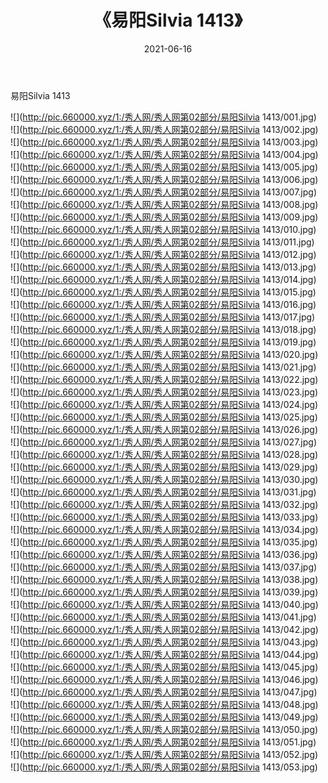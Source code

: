 ﻿---
layout: post
title:  《易阳Silvia 1413》
date:   2021-06-16
img: http://pic.660000.xyz/1:/秀人网/秀人网第02部分/易阳Silvia 1413/000.jpg
categories: [美女, 清纯, 唯美]
---

易阳Silvia 1413

  ![](http://pic.660000.xyz/1:/秀人网/秀人网第02部分/易阳Silvia 1413/001.jpg) <br> ![](http://pic.660000.xyz/1:/秀人网/秀人网第02部分/易阳Silvia 1413/002.jpg) <br> ![](http://pic.660000.xyz/1:/秀人网/秀人网第02部分/易阳Silvia 1413/003.jpg) <br> ![](http://pic.660000.xyz/1:/秀人网/秀人网第02部分/易阳Silvia 1413/004.jpg) <br> ![](http://pic.660000.xyz/1:/秀人网/秀人网第02部分/易阳Silvia 1413/005.jpg) <br> ![](http://pic.660000.xyz/1:/秀人网/秀人网第02部分/易阳Silvia 1413/006.jpg) <br> ![](http://pic.660000.xyz/1:/秀人网/秀人网第02部分/易阳Silvia 1413/007.jpg) <br> ![](http://pic.660000.xyz/1:/秀人网/秀人网第02部分/易阳Silvia 1413/008.jpg) <br> ![](http://pic.660000.xyz/1:/秀人网/秀人网第02部分/易阳Silvia 1413/009.jpg) <br> ![](http://pic.660000.xyz/1:/秀人网/秀人网第02部分/易阳Silvia 1413/010.jpg) <br> ![](http://pic.660000.xyz/1:/秀人网/秀人网第02部分/易阳Silvia 1413/011.jpg) <br> ![](http://pic.660000.xyz/1:/秀人网/秀人网第02部分/易阳Silvia 1413/012.jpg) <br> ![](http://pic.660000.xyz/1:/秀人网/秀人网第02部分/易阳Silvia 1413/013.jpg) <br> ![](http://pic.660000.xyz/1:/秀人网/秀人网第02部分/易阳Silvia 1413/014.jpg) <br> ![](http://pic.660000.xyz/1:/秀人网/秀人网第02部分/易阳Silvia 1413/015.jpg) <br> ![](http://pic.660000.xyz/1:/秀人网/秀人网第02部分/易阳Silvia 1413/016.jpg) <br> ![](http://pic.660000.xyz/1:/秀人网/秀人网第02部分/易阳Silvia 1413/017.jpg) <br> ![](http://pic.660000.xyz/1:/秀人网/秀人网第02部分/易阳Silvia 1413/018.jpg) <br> ![](http://pic.660000.xyz/1:/秀人网/秀人网第02部分/易阳Silvia 1413/019.jpg) <br> ![](http://pic.660000.xyz/1:/秀人网/秀人网第02部分/易阳Silvia 1413/020.jpg) <br> ![](http://pic.660000.xyz/1:/秀人网/秀人网第02部分/易阳Silvia 1413/021.jpg) <br> ![](http://pic.660000.xyz/1:/秀人网/秀人网第02部分/易阳Silvia 1413/022.jpg) <br> ![](http://pic.660000.xyz/1:/秀人网/秀人网第02部分/易阳Silvia 1413/023.jpg) <br> ![](http://pic.660000.xyz/1:/秀人网/秀人网第02部分/易阳Silvia 1413/024.jpg) <br> ![](http://pic.660000.xyz/1:/秀人网/秀人网第02部分/易阳Silvia 1413/025.jpg) <br> ![](http://pic.660000.xyz/1:/秀人网/秀人网第02部分/易阳Silvia 1413/026.jpg) <br> ![](http://pic.660000.xyz/1:/秀人网/秀人网第02部分/易阳Silvia 1413/027.jpg) <br> ![](http://pic.660000.xyz/1:/秀人网/秀人网第02部分/易阳Silvia 1413/028.jpg) <br> ![](http://pic.660000.xyz/1:/秀人网/秀人网第02部分/易阳Silvia 1413/029.jpg) <br> ![](http://pic.660000.xyz/1:/秀人网/秀人网第02部分/易阳Silvia 1413/030.jpg) <br> ![](http://pic.660000.xyz/1:/秀人网/秀人网第02部分/易阳Silvia 1413/031.jpg) <br> ![](http://pic.660000.xyz/1:/秀人网/秀人网第02部分/易阳Silvia 1413/032.jpg) <br> ![](http://pic.660000.xyz/1:/秀人网/秀人网第02部分/易阳Silvia 1413/033.jpg) <br> ![](http://pic.660000.xyz/1:/秀人网/秀人网第02部分/易阳Silvia 1413/034.jpg) <br> ![](http://pic.660000.xyz/1:/秀人网/秀人网第02部分/易阳Silvia 1413/035.jpg) <br> ![](http://pic.660000.xyz/1:/秀人网/秀人网第02部分/易阳Silvia 1413/036.jpg) <br> ![](http://pic.660000.xyz/1:/秀人网/秀人网第02部分/易阳Silvia 1413/037.jpg) <br> ![](http://pic.660000.xyz/1:/秀人网/秀人网第02部分/易阳Silvia 1413/038.jpg) <br> ![](http://pic.660000.xyz/1:/秀人网/秀人网第02部分/易阳Silvia 1413/039.jpg) <br> ![](http://pic.660000.xyz/1:/秀人网/秀人网第02部分/易阳Silvia 1413/040.jpg) <br> ![](http://pic.660000.xyz/1:/秀人网/秀人网第02部分/易阳Silvia 1413/041.jpg) <br> ![](http://pic.660000.xyz/1:/秀人网/秀人网第02部分/易阳Silvia 1413/042.jpg) <br> ![](http://pic.660000.xyz/1:/秀人网/秀人网第02部分/易阳Silvia 1413/043.jpg) <br> ![](http://pic.660000.xyz/1:/秀人网/秀人网第02部分/易阳Silvia 1413/044.jpg) <br> ![](http://pic.660000.xyz/1:/秀人网/秀人网第02部分/易阳Silvia 1413/045.jpg) <br> ![](http://pic.660000.xyz/1:/秀人网/秀人网第02部分/易阳Silvia 1413/046.jpg) <br> ![](http://pic.660000.xyz/1:/秀人网/秀人网第02部分/易阳Silvia 1413/047.jpg) <br> ![](http://pic.660000.xyz/1:/秀人网/秀人网第02部分/易阳Silvia 1413/048.jpg) <br> ![](http://pic.660000.xyz/1:/秀人网/秀人网第02部分/易阳Silvia 1413/049.jpg) <br> ![](http://pic.660000.xyz/1:/秀人网/秀人网第02部分/易阳Silvia 1413/050.jpg) <br> ![](http://pic.660000.xyz/1:/秀人网/秀人网第02部分/易阳Silvia 1413/051.jpg) <br> ![](http://pic.660000.xyz/1:/秀人网/秀人网第02部分/易阳Silvia 1413/052.jpg) <br> ![](http://pic.660000.xyz/1:/秀人网/秀人网第02部分/易阳Silvia 1413/053.jpg) <br>
